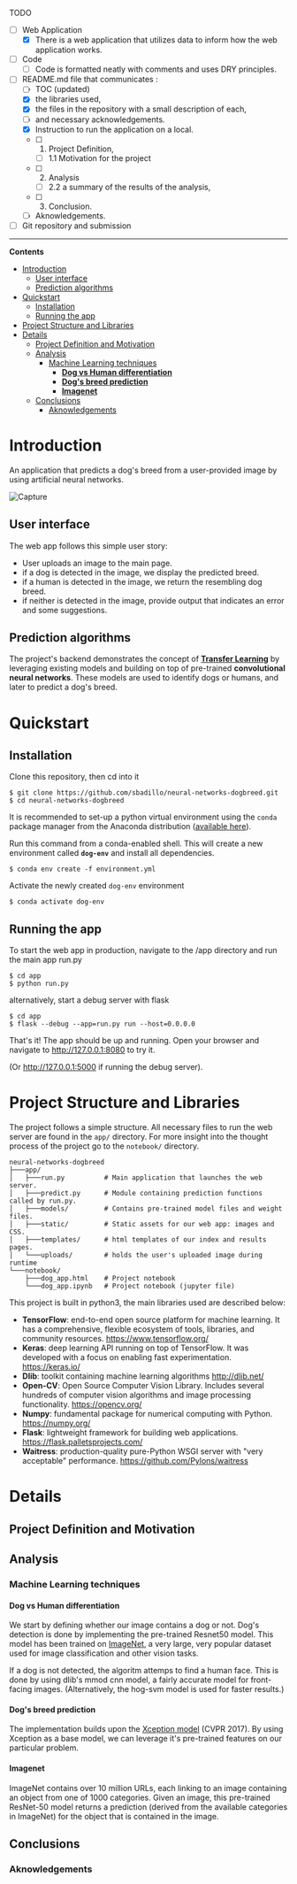 TODO

- [ ] Web Application
	- [x]  There is a web application that utilizes data to inform how the web application works.
- [ ] Code
  - [ ] Code is formatted neatly with comments and uses DRY principles.
- [ ] README.md file that communicates : 
  - [ ] TOC (updated)
  - [x] the libraries used, 
  - [x] the files in the repository with a small description of each, 
  - [ ] and necessary acknowledgements.
  - [x] Instruction to run the application on a local.
  - [ ] 1. Project Definition, 
    - [ ] 1.1 Motivation for the project
  - [ ] 2. Analysis
    - [ ] 2.2 a summary of the results of the analysis, 
  - [ ] 3. Conclusion.
  - [ ] Aknowledgements.
- [ ] Git repository and submission

---

**Contents**

- [Introduction](#introduction)
  - [User interface](#user-interface)
  - [Prediction algorithms](#prediction-algorithms)
- [Quickstart](#quickstart)
  - [Installation](#installation)
  - [Running the app](#running-the-app)
- [Project Structure and Libraries](#project-structure-and-libraries)
- [Details](#details)
  - [Project Definition and Motivation](#project-definition-and-motivation)
  - [Analysis](#analysis)
    - [Machine Learning techniques](#machine-learning-techniques)
      - [**Dog vs Human differentiation**](#dog-vs-human-differentiation)
      - [**Dog's breed prediction**](#dogs-breed-prediction)
      - [**Imagenet**](#imagenet)
  - [Conclusions](#conclusions)
    - [Aknowledgements](#aknowledgements)

# Introduction

An application that predicts a dog's breed from a user-provided image by using artificial neural networks.

![Capture](capture2.gif)

##  User interface
The web app follows this simple user story: 

* User uploads an image to the main page.
* if a dog is detected in the image, we display the predicted breed.
* if a human is detected in the image, we return the resembling dog breed.
* if neither is detected in the image, provide output that indicates an error and some suggestions.

## Prediction algorithms
The project's backend demonstrates the concept of [**Transfer Learning**](https://en.wikipedia.org/wiki/Transfer_learning) by leveraging existing models and building on top of pre-trained **convolutional neural networks**. These models are used to identify dogs or humans, and later to predict a dog's breed.


# Quickstart
## Installation
Clone this repository, then cd into it

    $ git clone https://github.com/sbadillo/neural-networks-dogbreed.git
    $ cd neural-networks-dogbreed

It is recommended to set-up a python virtual environment using the `conda` package manager from the Anaconda distribution ([available here](https://www.anaconda.com/products/distribution)).

Run this command from a conda-enabled shell. This will create a new environment called **`dog-env`** and install all dependencies.

    $ conda env create -f environment.yml

Activate the newly created `dog-env` environment

    $ conda activate dog-env

## Running the app

To start the web app in production, navigate to the /app directory and run the main app run.py

    $ cd app
    $ python run.py

alternatively, start a debug server with flask
    
    $ cd app
    $ flask --debug --app=run.py run --host=0.0.0.0

That's it! The app should be up and running. Open your browser and navigate to http://127.0.0.1:8080 to try it.

(Or http://127.0.0.1:5000 if running the debug server).

# Project Structure and Libraries
The project follows a simple structure. All necessary files to run the web server are found in the `app/` directory. For more insight into the thought process of the project go to the `notebook/` directory.

    neural-networks-dogbreed
    ├───app/
    │   ├───run.py          # Main application that launches the web server.
    │   ├───predict.py      # Module containing prediction functions called by run.py.
    │   ├───models/         # Contains pre-trained model files and weight files.
    │   ├───static/         # Static assets for our web app: images and CSS.
    │   ├───templates/      # html templates of our index and results pages.
    │   └───uploads/        # holds the user's uploaded image during runtime
    └───notebook/
        ├───dog_app.html    # Project notebook
        └───dog_app.ipynb   # Project notebook (jupyter file)

This project is built in python3, the main libraries used are described below:

- **TensorFlow**: end-to-end open source platform for machine learning. It has a comprehensive, flexible ecosystem of tools, libraries, and community resources. https://www.tensorflow.org/
- **Keras**: deep learning API running on top of TensorFlow. It was developed with a focus on enabling fast experimentation. https://keras.io/
- **Dlib**: toolkit containing machine learning algorithms http://dlib.net/
- **Open-CV**: Open Source Computer Vision Library. Includes several hundreds of computer vision algorithms and image processing functionality. https://opencv.org/
- **Numpy**: fundamental package for numerical computing with Python. https://numpy.org/
- **Flask**: lightweight framework for building web applications. https://flask.palletsprojects.com/
- **Waitress**: production-quality pure-Python WSGI server with "very acceptable" performance. https://github.com/Pylons/waitress

# Details

## Project Definition and Motivation

## Analysis

### Machine Learning techniques

#### **Dog vs Human differentiation**

We start by defining whether our image contains a dog or not. Dog's detection is done by implementing the pre-trained Resnet50 model. This model has been trained on [ImageNet](http://www.image-net.org/), a very large, very popular dataset used for image classification and other vision tasks.

If a dog is not detected, the algoritm attemps to find a human face. This is done by using dlib's mmod cnn model, a fairly accurate model for front-facing images. (Alternatively, the hog-svm model is used for faster results.)

#### **Dog's breed prediction**
The implementation builds upon the [Xception model](https://arxiv.org/abs/1610.02357) (CVPR 2017). By using Xception as a base model, we can leverage it's pre-trained features on our particular problem. 

#### **Imagenet**
ImageNet contains over 10 million URLs, each linking to an image containing an object from one of 1000 categories. Given an image, this pre-trained ResNet-50 model returns a prediction (derived from the available categories in ImageNet) for the object that is contained in the image.


## Conclusions

### Aknowledgements




